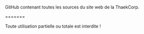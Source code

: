 GitHub contenant toutes les sources du site web de la ThaekCorp.

=======

Toute utilisation partielle ou totale est interdite !
